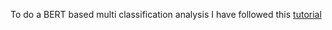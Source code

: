 To do a BERT based multi classification analysis I have followed this [tutorial](https://towardsdatascience.com/beginners-guide-to-bert-for-multi-classification-task-92f5445c2d7c)
